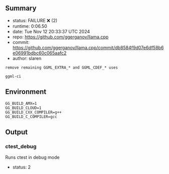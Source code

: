 ## Summary

- status:  FAILURE ❌ (2)
- runtime: 0:06.50
- date:    Tue Nov 12 20:33:37 UTC 2024
- repo:    https://github.com/ggerganov/llama.cpp
- commit:  https://github.com/ggerganov/llama.cpp/commit/db8584f9d07e6df58b6e06991bdbc60c065aafc2
- author:  slaren
```
remove remaining GGML_EXTRA_* and GGML_CDEF_* uses

ggml-ci
```

## Environment

```
GG_BUILD_AMX=1
GG_BUILD_CLOUD=1
GG_BUILD_CXX_COMPILER=g++
GG_BUILD_C_COMPILER=gcc
```

## Output

### ctest_debug

Runs ctest in debug mode
- status: 2
```

```

